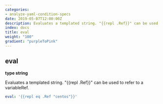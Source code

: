 ```yaml
---
categories:
- analyze-yaml-condition-specs
date: 2019-05-07T12:00:00Z
description: Evaluates a templated string. "{{repl .Ref}}" can be used to refer to a variableRef.
index: docs
title: eval
weight: "100"
gradient: "purpleToPink"
---
```


## eval

**type string**

Evaluates a templated string. "{{repl .Ref}}" can be used to refer to a variableRef.


```yaml
eval: '{{repl eq .Ref "centos"}}'
```
